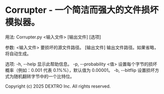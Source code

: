 # Corrupter - 一个简洁而强大的文件损坏模拟器。

用法: Corrupter.py <输入文件> \[输出文件] \[选项]

参数:
  <输入文件> 要损坏的源文件路径。
  \[输出文件] 输出文件路径。如果省略，将自动生成。

选项:
  -h, --help 显示此帮助信息。
  -p, --probability <值> 设置每个字节的损坏概率（例如：0.001 代表 0.1%%），默认值为 0.00001。
  -b, --bitflip 设置损坏方式为随机翻转字节中的一个比特位。

Copyright (c) 2025 DEXTRO Inc. All rights reserved.

